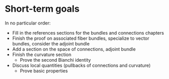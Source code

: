# Short-term goals

In no particular order:
- Fill in the references sections for the bundles and connections chapters
- Finish the proof on associated fiber bundles, specialize to vector bundles, consider the adjoint bundle
- Add a section on the space of connections, adjoint bundle
- Finish the curvature section
    - Prove the second Bianchi identity
- Discuss local quantities (pullbacks of connections and curvature)
    - Prove basic properties
